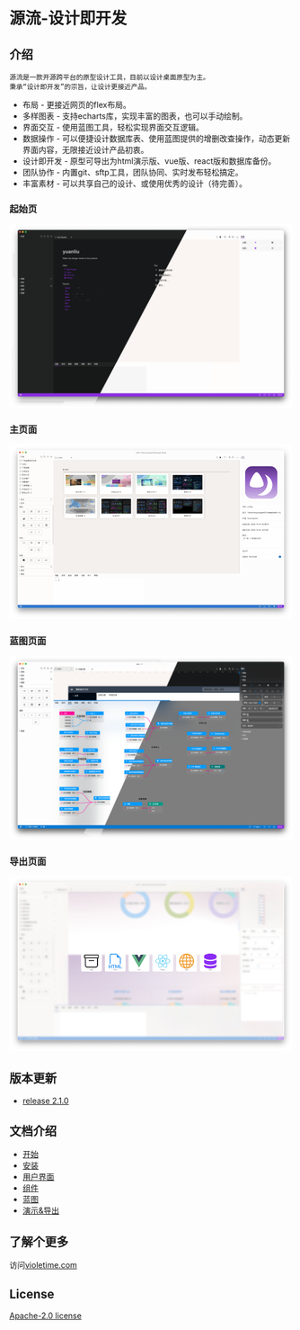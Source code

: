 # 源流-设计即开发


## 介绍
    源流是一款开源跨平台的原型设计工具，目前以设计桌面原型为主。
    秉承“设计即开发”的宗旨，让设计更接近产品。
- 布局 - 更接近网页的flex布局。
- 多样图表 - 支持echarts库，实现丰富的图表，也可以手动绘制。
- 界面交互 - 使用蓝图工具，轻松实现界面交互逻辑。
- 数据操作 - 可以便捷设计数据库表、使用蓝图提供的增删改查操作，动态更新界面内容，无限接近设计产品初衷。
- 设计即开发 - 原型可导出为html演示版、vue版、react版和数据库备份。
- 团队协作 - 内置git、sftp工具，团队协同、实时发布轻松搞定。
- 丰富素材 - 可以共享自己的设计、或使用优秀的设计（待完善）。
### 起始页
![源流起始页](./start.png)
### 主页面
![源流主界面](./MainHubScreenshot.png)
### 蓝图页面
![源流蓝图界面](./blue.png)
### 导出页面
![源流导出界面](./Export.png)


## 版本更新

- [release 2.1.0](./releases//2.1.0/release%202.1.0.md) 

## 文档介绍

- [开始](./docs/started/Getting%20Started.md)
- [安装](./docs/setup/Setting%20up.md)
- [用户界面](./docs/guide/User%20guide.md)
- [组件](./docs/components/components.md)
- [蓝图](./docs/blueprint/blueprint.md)
- [演示&导出](./docs/build/build.md)

## 了解个更多

访问[violetime.com](https://www.violetime.com/)


## License

[Apache-2.0 license](LICENSE.md)
